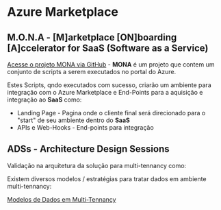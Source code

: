 # Azure Marketplace

## M.O.N.A - [M]arketplace [ON]boarding [A]ccelerator for SaaS (Software as a Service)

[Acesse o projeto MONA via GitHub](https://github.com/microsoft/mona-saas) - <b>MONA</b> é um projeto que contem um conjunto de scripts a serem executados no portal do Azure. 

Estes Scripts, qndo executados com sucesso, criarão um ambiente para integração com o Azure Marketplace e End-Points para a aquisição e integração ao <b>SaaS</b> como:

- Landing Page - Pagina onde o cliente final será direcionado para o "start" de seu ambiente dentro do <b>SaaS</b>
- APIs e Web-Hooks - End-points para integração

## ADSs - Architecture Design Sessions

Validação na arquitetura da solução para multi-tennancy como:

Existem diversos modelos / estratégias para tratar dados em ambiente multi-tennancy:

[Modelos de Dados em Multi-Tennancy](https://learn.microsoft.com/en-us/azure/azure-sql/database/saas-tenancy-app-design-patterns?view=azuresql)

